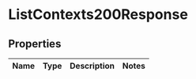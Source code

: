 

# ListContexts200Response


## Properties

| Name | Type | Description | Notes |
|------------ | ------------- | ------------- | -------------|



